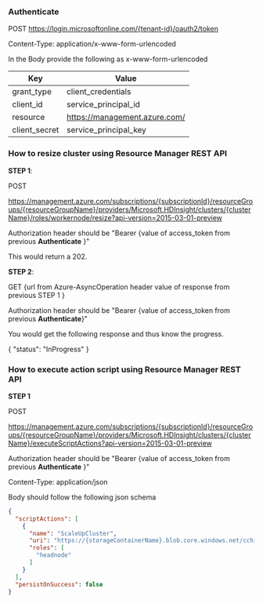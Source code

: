 ### Authenticate 

POST https://login.microsoftonline.com/{tenant-id}/oauth2/token

Content-Type: application/x-www-form-urlencoded

In the Body provide the following as x-www-form-urlencoded

| Key | Value
|---- |----
| grant_type | client_credentials
| client_id | service_principal_id
| resource | https://management.azure.com/
| client_secret | service_principal_key

### How to resize cluster using Resource Manager REST API

**STEP 1**:

POST 

https://management.azure.com/subscriptions/{subscriptionId}/resourceGroups/{resourceGroupName}/providers/Microsoft.HDInsight/clusters/{clusterName}/roles/workernode/resize?api-version=2015-03-01-preview

Authorization header should be "Bearer {value of access_token from previous **Authenticate** }"

This would return a 202.

**STEP 2**:

GET {url from Azure-AsyncOperation header value of response from previous STEP 1 }

Authorization header should be "Bearer {value of access_token from previous **Authenticate**}"

You would get the following response and thus know the progress.

{
    "status": "InProgress"
}

### How to execute action script using Resource Manager REST API

**STEP 1**

POST

https://management.azure.com/subscriptions/{subscriptionId}/resourceGroups/{resourceGroupName}/providers/Microsoft.HDInsight/clusters/{clusterName}/executeScriptActions?api-version=2015-03-01-preview

Authorization header should be "Bearer {value of access_token from previous **Authenticate** }"

Content-Type: application/json

Body should follow the following json schema

```json
{  
  "scriptActions": [  
    {  
      "name": "ScaleUpCluster",  
      "uri": "https://{storageContainerName}.blob.core.windows.net/cchiq-dataplane/ScaleUpCluster.bash",  
      "roles": [  
        "headnode"
      ]  
    }
  ],  
  "persistOnSuccess": false  
}
```
